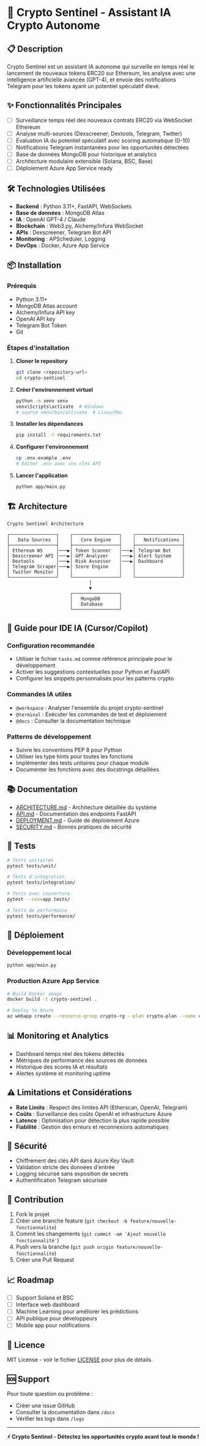 # 🚀 Crypto Sentinel - Assistant IA Crypto Autonome

## 📋 Description
Crypto Sentinel est un assistant IA autonome qui surveille en temps réel le lancement de nouveaux tokens ERC20 sur Ethereum, les analyse avec une intelligence artificielle avancée (GPT-4), et envoie des notifications Telegram pour les tokens ayant un potentiel spéculatif élevé.

## ✨ Fonctionnalités Principales
- [ ] Surveillance temps réel des nouveaux contrats ERC20 via WebSocket Ethereum
- [ ] Analyse multi-sources (Dexscreener, Dextools, Telegram, Twitter)
- [ ] Évaluation IA du potentiel spéculatif avec scoring automatique (0-10)
- [ ] Notifications Telegram instantanées pour les opportunités détectées
- [ ] Base de données MongoDB pour historique et analytics
- [ ] Architecture modulaire extensible (Solana, BSC, Base)
- [ ] Déploiement Azure App Service ready

## 🛠️ Technologies Utilisées
- **Backend** : Python 3.11+, FastAPI, WebSockets
- **Base de données** : MongoDB Atlas
- **IA** : OpenAI GPT-4 / Claude
- **Blockchain** : Web3.py, Alchemy/Infura WebSocket
- **APIs** : Dexscreener, Telegram Bot API
- **Monitoring** : APScheduler, Logging
- **DevOps** : Docker, Azure App Service

## 📦 Installation

### Prérequis
- Python 3.11+
- MongoDB Atlas account
- Alchemy/Infura API key
- OpenAI API key
- Telegram Bot Token
- Git

### Étapes d'installation
1. **Cloner le repository**
   ```bash
   git clone <repository-url>
   cd crypto-sentinel
   ```

2. **Créer l'environnement virtuel**
   ```bash
   python -m venv venv
   venv\Scripts\activate  # Windows
   # source venv/bin/activate  # Linux/Mac
   ```

3. **Installer les dépendances**
   ```bash
   pip install -r requirements.txt
   ```

4. **Configurer l'environnement**
   ```bash
   cp .env.example .env
   # Éditer .env avec vos clés API
   ```

5. **Lancer l'application**
   ```bash
   python app/main.py
   ```

## 🏗️ Architecture

```
Crypto Sentinel Architecture

┌─────────────────┐    ┌─────────────────┐    ┌─────────────────┐
│   Data Sources  │    │   Core Engine   │    │   Notifications │
├─────────────────┤    ├─────────────────┤    ├─────────────────┤
│ Ethereum WS     │───▶│ Token Scanner   │───▶│ Telegram Bot    │
│ Dexscreener API │───▶│ GPT Analyzer    │───▶│ Alert System    │
│ Dextools        │───▶│ Risk Assessor   │───▶│ Dashboard       │
│ Telegram Scraper│───▶│ Score Engine    │    │                 │
│ Twitter Monitor │    │                 │    │                 │
└─────────────────┘    └─────────────────┘    └─────────────────┘
                              │
                              ▼
                       ┌─────────────────┐
                       │   MongoDB       │
                       │   Database      │
                       └─────────────────┘
```

## 🤖 Guide pour IDE IA (Cursor/Copilot)

### Configuration recommandée
- Utiliser le fichier `tasks.md` comme référence principale pour le développement
- Activer les suggestions contextuelles pour Python et FastAPI
- Configurer les snippets personnalisés pour les patterns crypto

### Commandes IA utiles
- `@workspace` : Analyser l'ensemble du projet crypto-sentinel
- `@terminal` : Exécuter les commandes de test et déploiement
- `@docs` : Consulter la documentation technique

### Patterns de développement
- Suivre les conventions PEP 8 pour Python
- Utiliser les type hints pour toutes les fonctions
- Implémenter des tests unitaires pour chaque module
- Documenter les fonctions avec des docstrings détaillées

## 📚 Documentation
- [ARCHITECTURE.md](docs/ARCHITECTURE.md) - Architecture détaillée du système
- [API.md](docs/API.md) - Documentation des endpoints FastAPI
- [DEPLOYMENT.md](docs/DEPLOYMENT.md) - Guide de déploiement Azure
- [SECURITY.md](docs/SECURITY.md) - Bonnes pratiques de sécurité

## 🧪 Tests
```bash
# Tests unitaires
pytest tests/unit/

# Tests d'intégration
pytest tests/integration/

# Tests avec couverture
pytest --cov=app tests/

# Tests de performance
pytest tests/performance/
```

## 🚀 Déploiement

### Développement local
```bash
python app/main.py
```

### Production Azure App Service
```bash
# Build Docker image
docker build -t crypto-sentinel .

# Deploy to Azure
az webapp create --resource-group crypto-rg --plan crypto-plan --name crypto-sentinel
```

## 📊 Monitoring et Analytics
- Dashboard temps réel des tokens détectés
- Métriques de performance des sources de données
- Historique des scores IA et résultats
- Alertes système et monitoring uptime

## ⚠️ Limitations et Considérations
- **Rate Limits** : Respect des limites API (Etherscan, OpenAI, Telegram)
- **Coûts** : Surveillance des coûts OpenAI et infrastructure Azure
- **Latence** : Optimisation pour détection la plus rapide possible
- **Fiabilité** : Gestion des erreurs et reconnexions automatiques

## 🔐 Sécurité
- Chiffrement des clés API dans Azure Key Vault
- Validation stricte des données d'entrée
- Logging sécurisé sans exposition de secrets
- Authentification Telegram sécurisée

## 🤝 Contribution
1. Fork le projet
2. Créer une branche feature (`git checkout -b feature/nouvelle-fonctionnalite`)
3. Commit les changements (`git commit -am 'Ajout nouvelle fonctionnalité'`)
4. Push vers la branche (`git push origin feature/nouvelle-fonctionnalite`)
5. Créer une Pull Request

## 📈 Roadmap
- [ ] Support Solana et BSC
- [ ] Interface web dashboard
- [ ] Machine Learning pour améliorer les prédictions
- [ ] API publique pour développeurs
- [ ] Mobile app pour notifications

## 📄 Licence
MIT License - voir le fichier [LICENSE](LICENSE) pour plus de détails.

## 🆘 Support
Pour toute question ou problème :
- Créer une issue GitHub
- Consulter la documentation dans `/docs`
- Vérifier les logs dans `/logs`

---

**⚡ Crypto Sentinel - Détectez les opportunités crypto avant tout le monde !**